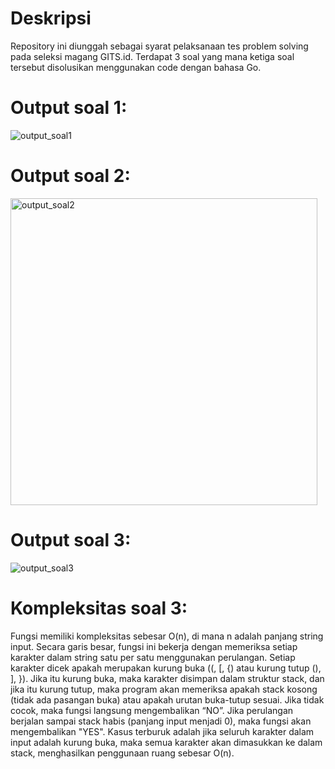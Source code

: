 # Deskripsi
Repository ini diunggah sebagai syarat pelaksanaan tes problem solving pada seleksi magang GITS.id. Terdapat 3 soal yang mana ketiga soal tersebut disolusikan menggunakan code dengan bahasa Go.

# Output soal 1:
![output_soal1](https://github.com/user-attachments/assets/4a7d576e-549d-42fa-b130-020ec9b776a8)

# Output soal 2:
<img width="491" alt="output_soal2" src="https://github.com/user-attachments/assets/85a138a5-04d3-4c5c-80d5-ba9fd06b3c61" />

# Output soal 3:
![output_soal3](https://github.com/user-attachments/assets/63a0291c-9745-4b45-939f-e976eb70ed2a)

# Kompleksitas soal 3:
Fungsi memiliki kompleksitas sebesar O(n), di mana n adalah panjang string input. Secara garis besar, fungsi ini bekerja dengan memeriksa setiap karakter dalam string satu per satu menggunakan perulangan. Setiap karakter dicek apakah merupakan kurung buka ((, [, {) atau kurung tutup (), ], }). Jika itu kurung buka, maka karakter disimpan dalam struktur stack, dan jika itu kurung tutup, maka program akan memeriksa apakah stack kosong (tidak ada pasangan buka) atau apakah urutan buka-tutup sesuai. Jika tidak cocok, maka fungsi langsung mengembalikan “NO”. Jika perulangan berjalan sampai stack habis (panjang input menjadi 0), maka fungsi akan mengembalikan "YES". Kasus terburuk adalah jika seluruh karakter dalam input adalah kurung buka, maka semua karakter akan dimasukkan ke dalam stack, menghasilkan penggunaan ruang sebesar O(n).
